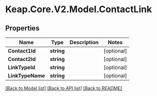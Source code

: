 # Keap.Core.V2.Model.ContactLink

## Properties

Name | Type | Description | Notes
------------ | ------------- | ------------- | -------------
**Contact1Id** | **string** |  | [optional] 
**Contact2Id** | **string** |  | [optional] 
**LinkTypeId** | **string** |  | [optional] 
**LinkTypeName** | **string** |  | [optional] 

[[Back to Model list]](../README.md#documentation-for-models) [[Back to API list]](../README.md#documentation-for-api-endpoints) [[Back to README]](../README.md)

